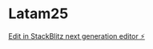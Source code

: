 # Latam25

[Edit in StackBlitz next generation editor ⚡️](https://stackblitz.com/~/github.com/Satanasrt/Latam25)